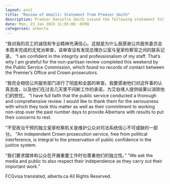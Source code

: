 ```yaml
---
layout: post
title: "Review of emails: Statement from Premier Smith"
description: Premier Danielle Smith issued the following statement following the comprehensive review of emails between the Alberta Crown Prosecution Services and Premier’s Office staff
date: Mon, 23 Jan 2023 11:05:00 -0700
categories: alberta
---
```


“我对我的员工的诚信和专业精神充满信心。这就是为什么我感谢公共服务委员会本周末完成的无党派审查，该审查没有发现总理办公室与皇家检察官之间的联系记录。	“I am confident in the integrity and professionalism of my staff. That’s why I am grateful for the non-partisan review completed this weekend by the Public Service Commission, which found no records of contact between the Premier’s Office and Crown prosecutors.

“我完全相信公共服务部门进行了彻底和全面的审查。我要感谢他们对这件事的认真态度，以及他们在过去几天里不间断工作的承诺，为艾伯塔人提供结果以消除他们的担忧。	“I have full faith that the public service conducted a thorough and comprehensive review. I would like to thank them for the seriousness with which they took this matter as well as their commitment to working non-stop over the past number days to provide Albertans with results to put their concerns to rest.

“不受政治干预的独立皇家检察机关是维护公众对司法系统信心不可或缺的一部分。	“An independent Crown prosecution service, free from political interference, is integral to the preservation of public confidence in the justice system.

“我们要求媒体和公众在开展重要工作时也尊重他们的独立性。”	“We ask the media and public to also respect their independence as they carry out their important work.”

FCGvisa translated, alberta.ca All Rights Reserved.
